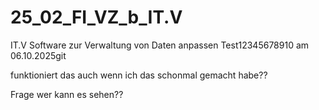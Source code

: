 # 25_02_FI_VZ_b_IT.V
IT.V Software zur Verwaltung von Daten anpassen
Test12345678910 am 06.10.2025git

funktioniert das auch wenn ich das schonmal gemacht habe??

Frage wer kann es sehen??
